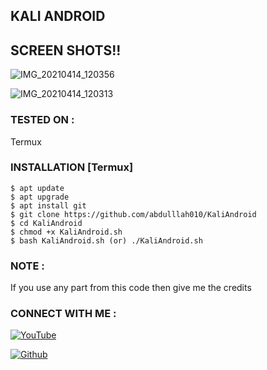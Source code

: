 ## KALI ANDROID 

## SCREEN SHOTS!!

![IMG_20210414_120356](https://user-images.githubusercontent.com/81155650/114668958-5a2d1780-9ccf-11eb-8915-53161da2b184.jpg)

![IMG_20210414_120313](https://user-images.githubusercontent.com/81155650/114669112-89dc1f80-9ccf-11eb-8e36-69bbca5962bb.jpg)

### TESTED ON :

  Termux

### INSTALLATION [Termux]
```
$ apt update
$ apt upgrade
$ apt install git
$ git clone https://github.com/abdulllah010/KaliAndroid
$ cd KaliAndroid
$ chmod +x KaliAndroid.sh
$ bash KaliAndroid.sh (or) ./KaliAndroid.sh

```
### NOTE :

If you use any part from this code then give me the credits


### CONNECT WITH ME :

<a href="https://www.youtube.com/channel/UCQ2pT_4sAch7AZjhYgOmv3g"><img title="YouTube" src="https://img.shields.io/badge/YouTube-Linux Specialist-red?style=for-the-badge&logo=Youtube"></a>

[![Github](https://img.shields.io/badge/Github-LINUX--SPECIALIST-green?style=for-the-badge&logo=github)](https://github.com/abdulllah010)
